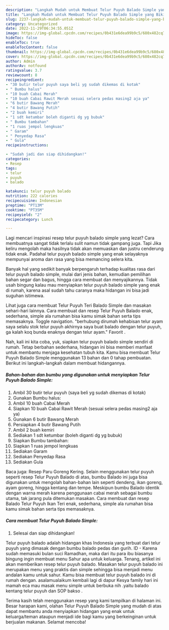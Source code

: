 ```yaml
---
description: "Langkah Mudah untuk Membuat Telur Puyuh Balado Simple yang Bikin Ngiler, Buat Buka Puasa Sempurna"
title: "Langkah Mudah untuk Membuat Telur Puyuh Balado Simple yang Bikin Ngiler, Buat Buka Puasa Sempurna"
slug: 2237-langkah-mudah-untuk-membuat-telur-puyuh-balado-simple-yang-bikin-ngiler-buat-buka-puasa-sempurna
category: Uncategorized
date: 2022-11-29T06:34:55.051Z
image: https://img-global.cpcdn.com/recipes/0b431e6dea99b9c5/680x482cq70/telur-puyuh-balado-simple-foto-resep-utama.jpg
hideToc: false
enableToc: true
enableTocContent: false
thumbnail: https://img-global.cpcdn.com/recipes/0b431e6dea99b9c5/680x482cq70/telur-puyuh-balado-simple-foto-resep-utama.jpg
cover: https://img-global.cpcdn.com/recipes/0b431e6dea99b9c5/680x482cq70/telur-puyuh-balado-simple-foto-resep-utama.jpg
author: Admin
authorAv: notfound
ratingvalue: 3.7
reviewcount: 8
recipeingredient:
- "30 butir telur puyuh saya beli yg sudah dikemas di kotak"
- " Bumbu halus"
- "10 buah Cabai Merah"
- "10 buah Cabai Rawit Merah sesuai selera pedas masing2 aja ya"
- "6 butir Bawang Merah"
- "4 butir Bawang Putih"
- "2 buah kemiri"
- "1 sdt ketumbar boleh diganti dg yg bubuk"
- " Bumbu tambahan"
- "1 ruas jempol lengkuas"
- " Garam"
- " Penyedap Rasa"
- " Gula"
recipeinstructions:

- "Sudah jadi dan siap dihidangkan!"
categories:
- Resep
tags:
- telur
- puyuh
- balado

katakunci: telur puyuh balado 
nutrition: 222 calories
recipecuisine: Indonesian
preptime: "PT13M"
cooktime: "PT35M"
recipeyield: "2"
recipecategory: Lunch

---
```



Lagi mencari inspirasi resep telur puyuh balado simple yang lezat? Cara membuatnya sangat tidak terlalu sulit namun tidak gampang juga. Tapi Jika keliru mengolah maka hasilnya tidak akan memuaskan dan justru cenderung tidak enak. Padahal telur puyuh balado simple yang enak selayaknya mempunyai aroma dan rasa yang bisa memancing selera kita.


Banyak hal yang sedikit banyak berpengaruh terhadap kualitas rasa dari telur puyuh balado simple, mulai dari jenis bahan, kemudian pemilihan bahan segar dan bagus, hingga cara membuat dan menyajikannya. Tidak usah bingung kalau mau menyiapkan telur puyuh balado simple yang enak di rumah, karena asal sudah tahu caranya maka hidangan ini bisa jadi suguhan istimewa.

Lihat juga cara membuat Telur Puyuh Teri Balado Simple dan masakan sehari-hari lainnya. Cara membuat dan resep Telur Puyuh Balado enak, sederhana, simple ala rumahan bisa kamu simak bahan serta tips memasaknya. Toggle navigation. &#34;berhubung dirumah kehabisan telur ayam saya selalu stok telur puyuh akhirnya saya buat balado dengan telur puyuh, ga kalah koq bunda enaknya dengan telur ayam.&#34; Favorit .


Nah, kali ini kita coba, yuk, siapkan telur puyuh balado simple sendiri di rumah. Tetap berbahan sederhana, hidangan ini bisa memberi manfaat untuk membantu menjaga kesehatan tubuh kita. Kamu bisa membuat Telur Puyuh Balado Simple menggunakan 13 bahan dan 0 tahap pembuatan. Berikut ini langkah-langkah dalam membuat hidangannya.

<!--inarticleads1-->

##### Bahan-bahan dan bumbu yang digunakan untuk menyiapkan Telur Puyuh Balado Simple:

1. Ambil 30 butir telur puyuh (saya beli yg sudah dikemas di kotak)
1. Gunakan  Bumbu halus:
1. Ambil 10 buah Cabai Merah
1. Siapkan 10 buah Cabai Rawit Merah (sesuai selera pedas masing2 aja ya)
1. Gunakan 6 butir Bawang Merah
1. Persiapkan 4 butir Bawang Putih
1. Ambil 2 buah kemiri
1. Sediakan 1 sdt ketumbar (boleh diganti dg yg bubuk)
1. Siapkan  Bumbu tambahan:
1. Siapkan 1 ruas jempol lengkuas
1. Sediakan  Garam
1. Sediakan  Penyedap Rasa
1. Sediakan  Gula


Baca juga: Resep Paru Goreng Kering. Selain menggunakan telur puyuh seperti resep Telur Puyuh Balado di atas, bumbu Balado ini juga bisa digunakan untuk mengolah bahan-bahan lain seperti dendeng, ikan goreng, ayam goreng, hingga kentang dan tempe. Meskipun bumbu Balado identik dengan warna merah karena penggunaan cabai merah sebagai bumbu utama, tak jarang pula ditemukan masakan. Cara membuat dan resep Balado Telur Puyuh Ikan Teri enak, sederhana, simple ala rumahan bisa kamu simak bahan serta tips memasaknya. 

<!--inarticleads2-->

##### Cara membuat Telur Puyuh Balado Simple:


1. Selesai dan siap dihidangkan!

Telur puyuh balado adalah hidangan khas Indonesia yang terbuat dari telur puyuh yang dimasak dengan bumbu balado pedas dan gurih. ID - Karena sudah memasuki bulan suci Ramadhan, maka dari itu para ibu biasanya bingung ingin membuat menu Sahur apa untuk keluarga. Tenang, artikel ini akan memberikan resep telur puyuh balado. Masakan telur puyuh balado ini merupakan menu yang praktis dan simple sehingga bisa menjadi menu andalan kamu untuk sahur. Kamu bisa membuat telur puyuh balado ini di rumah dengan. asalamualaikum kembali lagi di dapur Kesya family hari ini mamah eca mau masak menu simple untuk berbuka nih .yaitu balado kentang telur puyuh dan SOP bakso . 

Terima kasih telah menggunakan resep yang kami tampilkan di halaman ini. Besar harapan kami, olahan Telur Puyuh Balado Simple yang mudah di atas dapat membantu anda menyiapkan hidangan yang enak untuk keluarga/teman ataupun menjadi ide bagi kamu yang berkeinginan untuk berjualan makanan. Selamat mencoba!
